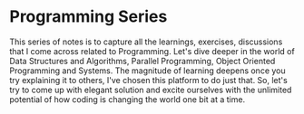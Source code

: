 # Programming Series

This series of notes is to capture all the learnings, exercises, discussions that I come across related to Programming. Let's dive deeper in the world of Data Structures and Algorithms, Parallel Programming, Object Oriented Programming and Systems. The magnitude of learning deepens once you try explaining it to others, I've chosen this platform to do just that. So, let's try to come up with elegant solution and excite ourselves with the unlimited potential of how coding is changing the world one bit at a time. 
